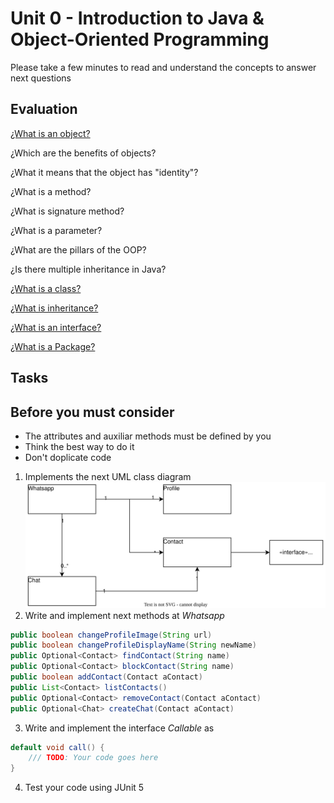 # Unit 0 - Introduction to Java & Object-Oriented Programming 

Please take a few minutes to read and understand the concepts to answer next questions

## Evaluation
[¿What is an object?](https://docs.oracle.com/javase/tutorial/java/concepts/object.html)

¿Which are the benefits of objects?

¿What it means that the object has "identity"?

¿What is a method?

¿What is signature method?

¿What is a parameter?

¿What are the pillars of the OOP?

¿Is there multiple inheritance in Java?

[¿What is a class?](https://docs.oracle.com/javase/tutorial/java/concepts/class.html)

[¿What is inheritance?](https://docs.oracle.com/javase/tutorial/java/concepts/inheritance.html)

[¿What is an interface?](https://docs.oracle.com/javase/tutorial/java/concepts/interface.html)

[¿What is a Package?](https://docs.oracle.com/javase/tutorial/java/concepts/package.html)


## Tasks

## Before you must consider
- The attributes and auxiliar methods must be defined by you
- Think the best way to do it
- Don't doplicate code

1. Implements the next UML class diagram
![](./assets/unit-0.drawio.svg)
2. Write and implement next methods at *Whatsapp*
```java
public boolean changeProfileImage(String url)
public boolean changeProfileDisplayName(String newName)
public Optional<Contact> findContact(String name)
public Optional<Contact> blockContact(String name)
public boolean addContact(Contact aContact)
public List<Contact> listContacts()
public Optional<Contact> removeContact(Contact aContact)
public Optional<Chat> createChat(Contact aContact)
```

3. Write and implement the interface *Callable* as
```java
default void call() {
    /// TODO: Your code goes here
}
```

4. Test your code using JUnit 5